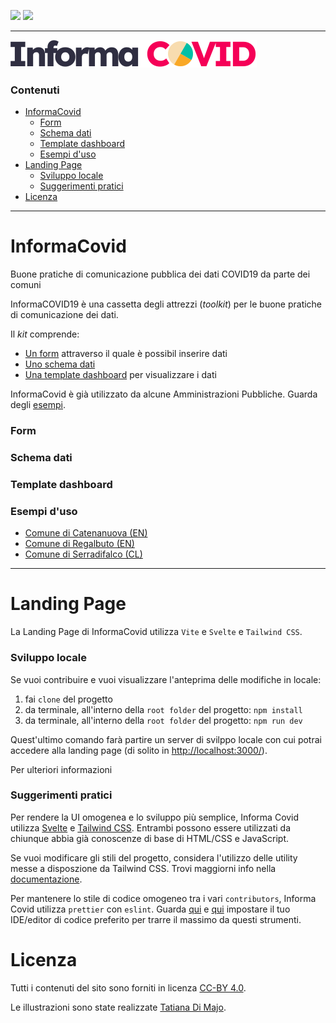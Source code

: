 [![](https://img.shields.io/badge/discussioni-partecipa-%2344CC11)](https://frictionlessdata.io/) [![](https://img.shields.io/badge/frictionless-ready-%23EA6D4C)](https://frictionlessdata.io/)


---

![](./risorse/informa-covid-logo.svg)

### Contenuti

- [InformaCovid](#informacovid)
    - [Form](#form)
    - [Schema dati](#schema-dati)
    - [Template dashboard](#template-dashboard)
    - [Esempi d'uso](#esempi-duso)
- [Landing Page](#landing-page)
    - [Sviluppo locale](#sviluppo-locale)
    - [Suggerimenti pratici](#suggerimenti-pratici)
- [Licenza](#licenza)

---

# InformaCovid

Buone pratiche di comunicazione pubblica dei dati COVID19 da parte dei comuni

InformaCOVID19 è una cassetta degli attrezzi (_toolkit_) per le buone pratiche di comunicazione dei dati.

Il _kit_ comprende:

- [Un form](#form) attraverso il quale è possibil inserire dati
- [Uno schema dati](#schema-dati)
- [Una template dashboard](#template-dashboard) per visualizzare i dati

InformaCovid è già utilizzato da alcune Amministrazioni Pubbliche. Guarda degli [esempi](#esempi-d-uso).

### Form

### Schema dati

### Template dashboard

### Esempi d'uso

- [Comune di Catenanuova (EN)](https://notizie.link/dashboardcatenanuova)
- [Comune di Regalbuto (EN)](https://newsl.ink/dashboardregalbuto)
- [Comune di Serradifalco (CL)](https://datastudio.google.com/reporting/45ec94b1-32f0-489e-b882-977c12af81d4)

---

# Landing Page

La Landing Page di InformaCovid utilizza `Vite` e `Svelte` e `Tailwind CSS`.

### Sviluppo locale

Se vuoi contribuire e vuoi visualizzare l'anteprima delle modifiche in locale:

1. fai `clone` del progetto
1. da terminale, all'interno della `root folder` del progetto: `npm install`
1. da terminale, all'interno della `root folder` del progetto: `npm run dev`

Quest'ultimo comando farà partire un server di svilppo locale con cui potrai accedere alla landing page
(di solito in [http://localhost:3000/](http://localhost:3000/)).

Per ulteriori informazioni

### Suggerimenti pratici

Per rendere la UI omogenea e lo sviluppo più semplice, Informa Covid utilizza [Svelte](https://svelte.dev/)
e [Tailwind CSS](https://tailwindcss.com/). Entrambi possono essere utilizzati da chiunque abbia già conoscenze di base
di HTML/CSS e JavaScript.

Se vuoi modificare gli stili del progetto, considera l'utilizzo delle utility messe a disposzione da Tailwind CSS. Trovi
maggiorni info nella [documentazione](https://tailwindcss.com/docs_).

Per mantenere lo stile di codice omogeneo tra i vari `contributors`, Informa Covid utilizza `prettier` con `eslint`.
Guarda [qui](https://eslint.org/docs/user-guide/integrations#editors) e [qui](https://prettier.io/docs/en/editors.html)
impostare il tuo IDE/editor di codice preferito per trarre il massimo da questi strumenti.

# Licenza

Tutti i contenuti del sito sono forniti in licenza [CC-BY 4.0](https://creativecommons.org/licenses/by/4.0/deed.it).

Le illustrazioni sono state realizzate [Tatiana Di Majo](https://instagram.com/tatianasketches).
